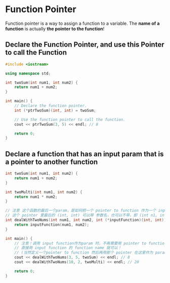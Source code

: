 # Function Pointer

Function pointer is a way to assign a function to a variable. The **name of a function** is actually **the pointer to the function**!

## Declare the Function Pointer, and use this Pointer to call the Function
```cpp
#include <iostream>

using namespace std;

int twoSum(int num1, int num2) {
    return num1 + num2;
}

int main() {
    // Declare the function pointer.
    int (*ptrTwoSum)(int, int) = twoSum;

    // Use the function pointer to call the function.
    cout << ptrTwoSum(3, 5) << endl; // 8

    return 0;
}
```

## Declare a function that has an input param that is a pointer to another function
```cpp
int twoSum(int num1, int num2) {
    return num1 + num2;
}

int twoMulti(int num1, int num2) {
    return num1 * num2;
}

// 注意 这个函数的最后一个param，是如何把一个 pointer to function 作为一个 input param 的，
// 这个 pointer 里最后的 (int, int) 可以带 参数名，也可以不带，即 (int n1, int n2) 也行
int dealWithTwoNums(int num1, int num2, int (*inputFunction)(int, int)) {
    return inputFunction(num1, num2);
}

int main() {
    // 注意！调用 input function作为param 时，不再需要用 pointer to function！
    // 直接用 input function 的 function name 就可以！
    // (当然定义一个pointer to function 然后再用那个 pointer 在这里作为 param 也是可以的，但多此一举)
    cout << dealWithTwoNums(3, 5, twoSum) << endl; // 8
    cout << dealWithTwoNums(10, 2, twoMulti) << endl; // 20

    return 0;
}
```
